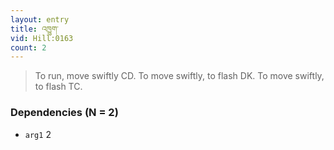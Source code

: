 ```yaml
---
layout: entry
title: འཁྱུག་
vid: Hill:0163
count: 2
---
```

> To run, move swiftly CD\. To move swiftly, to flash DK\. To move swiftly, to flash TC\.


### Dependencies (N = 2)
* `arg1` 2
